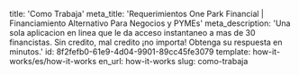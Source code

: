 title: 'Como Trabaja'
meta_title: 'Requerimientos One Park Financial | Financiamiento Alternativo Para Negocios y PYMEs'
meta_description: 'Una sola aplicacion en linea que le da acceso instantaneo a mas de 30 financistas. Sin credito, mal credito ¡no importa! Obtenga su respuesta en minutos.'
id: 8f2fefb0-61e9-4d04-9901-89cc45fe3079
template: how-it-works/es/how-it-works
en_url: how-it-works
slug: como-trabaja
